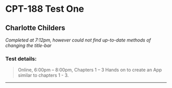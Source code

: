 # CPT-188 Test One
## Charlotte Childers

*Completed at 7:12pm, however could not find up-to-date methods of changing the title-bar*

### Test details:
> Online, 6:00pm – 8:00pm,
> Chapters 1 – 3
> Hands on to create an App similar to chapters 1 - 3.
___         